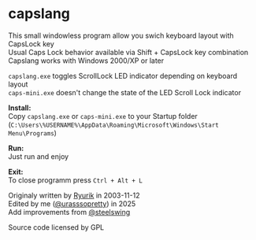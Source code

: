 # capslang
This small windowless program allow you swich keyboard layout with CapsLock key  
Usual Caps Lock behavior available via Shift + CapsLock key combination  
Capslang works with Windows 2000/XP or later  

`capslang.exe` toggles ScrollLock LED indicator depending on keyboard layout  
`caps-mini.exe` doesn't change the state of the LED Scroll Lock indicator  

**Install:**  
Copy `capslang.exe` or `caps-mini.exe` to your Startup folder (`C:\Users\%USERNAME%\AppData\Roaming\Microsoft\Windows\Start Menu\Programs`)  

**Run:**  
Just run and enjoy  

**Exit:**  
To close programm press `Ctrl + Alt + L`  

Originaly written by [Ryurik](http://flydom.ru/capslang/) in 2003-11-12   
Edited by me ([@urasssopretty](https://github.com/urasssopretty)) in 2025  
Add improvements from [@steelswing](https://github.com/edanko/capslang/pull/1)  

Source code licensed by GPL
